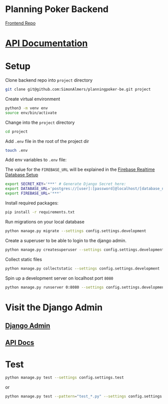 # Planning Poker Backend

[Frontend Repo](https://www.github.com/SimonAlmers/planningpoker-fe)

# [API Documentation](./docs/api/endpoints.md)

# Setup

Clone backend repo into `project` directory

```bash
git clone git@github.com:SimonAlmers/planningpoker-be.git project
```

Create virtual environment

```bash
python3 -m venv env
source env/bin/activate
```

Change into the `project` directory

```bash
cd project
```

Add `.env` file in the root of the project dir

```bash
touch .env
```

Add env variables to `.env` file:

The value for the `FIREBASE_URL` will be explained in the [Firebase Realtime Database Setup](https://github.com/SimonAlmers/planningpoker-fe/blob/main/docs/FIREBASE_SETUP.md)

```bash
export SECRET_KEY='***' # Generate Django Secret here:
export DATABASE_URL='postgres://[user]:[password]@localhost/[database_name]' # Postgres Database URL (not needed if using development- or test-settings which uses sqlite)
export FIREBASE_URL='***'
```

Install required packages:

```bash
pip install -r requirements.txt
```

Run migrations on your local database

```bash
python manage.py migrate --settings config.settings.development
```

Create a superuser to be able to login to the django admin.

```bash
python manage.py createsuperuser --settings config.settings.development
```

Collect static files

```bash
python manage.py collectstatic --settings config.settings.development
```

Spin up a development server on localhost port `8080`

```bash
python manage.py runserver 0:8080 --settings config.settings.development
```

# Visit the Django Admin

## [Django Admin](http://localhost:8080/admin/)

## [API Docs](http://localhost:8080/docs/)

# Test

```bash
python manage.py test --settings config.settings.test
```

or

```bash
python manage.py test --pattern="test_*.py" --settings config.settings.test
```
